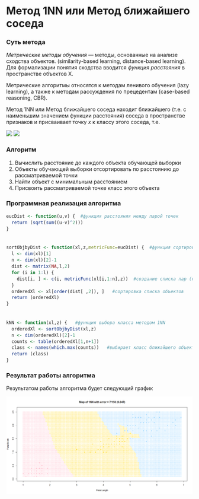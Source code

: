 # Метод 1NN или Метод ближайшего соседа

### Суть метода

*Метрические методы обучения* — методы, основанные на анализе сходства объектов. (similarity-based learning, distance-based learning). Для формализации понятия сходства вводится *функция расстояния* в пространстве объектов X.

Метрические алгоритмы относятся к методам ленивого обучения (lazy learning), а также к методам рассуждения по прецедентам (case-based reasoning, CBR).

Метод 1NN или Метод ближайшего соседа находит ближайшего (т.е. с наименьшим значением функции расстояния) соседа в пространстве признаков и присваивает точку *x* к классу этого соседа, т.е. 

<img src="https://render.githubusercontent.com/render/math?math=\omega (i, u) = [i=1]">

<img src="https://render.githubusercontent.com/render/math?math=\alpha (u, X^l)=y_u^i">

### Алгоритм

1. Вычислить расстояние до каждого объекта обучающей выборки
2. Объекты обучающей выборки отсортировать по расстоянию до рассматриваемой точки
3. Найти объект с минимальным расстоянием
4. Присвоить рассматриваемой точке класс этого объекта

### Программная реализация алгоритма

```R
eucDist <- function(u,v) {  #функция расстояния между парой точек
  return (sqrt(sum((u-v)^2)))
}


sortObjbyDist <- function(xl,z,metricFunc=eucDist) {  #функция сортировки массива по расстоянию до z
  l <- dim(xl)[1]
  n <- dim(xl)[2]-1
  dist <- matrix(NA,l,2)
  for (i in 1:l) {
    dist[i, ] <- c(i, metricFunc(xl[i,1:n],z))  #создание списка пар (номер объекта, расстояние до z)
  }
  orderedXl <- xl[order(dist[ ,2]), ]   #сортировка списка объектов
  return (orderedXl)
}


kNN <- function(xl,z) {   #функция выбора класса методом 1NN
  orderedXl <- sortObjbyDist(xl,z)
  n <- dim(orderedXl)[2]-1
  counts <- table(orderedXl[1,n+1])
  class <- names(which.max(counts))   #выбирает класс ближайшего объекта
  return (class)
}
```

### Результат работы алгоритма

Результатом работы алгоритма будет следующий график

![1NN](1NN.png)
